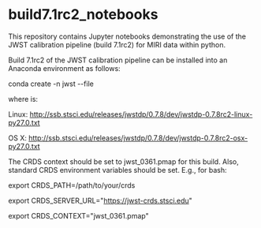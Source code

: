 # build7.1rc2_notebooks

This repository contains Jupyter notebooks demonstrating the use of the JWST calibration pipeline (build 7.1rc2) for MIRI data within python. 

Build 7.1rc2 of the JWST calibration pipeline can be installed into an Anaconda environment as follows:

conda create -n jwst --file <URL>

where <URL> is:

Linux: http://ssb.stsci.edu/releases/jwstdp/0.7.8/dev/jwstdp-0.7.8rc2-linux-py27.0.txt

OS X: http://ssb.stsci.edu/releases/jwstdp/0.7.8/dev/jwstdp-0.7.8rc2-osx-py27.0.txt

The CRDS context should be set to jwst_0361.pmap for this build. Also, standard CRDS environment variables should be set. E.g., for bash:

export CRDS_PATH=/path/to/your/crds

export CRDS_SERVER_URL="https://jwst-crds.stsci.edu"

export CRDS_CONTEXT="jwst_0361.pmap"

